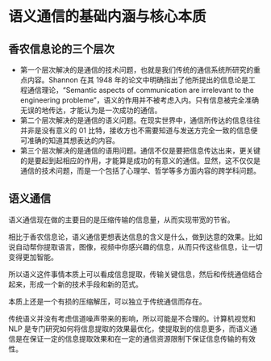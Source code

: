 # 语义通信的基础内涵与核心本质

## 香农信息论的三个层次

- 第一个层次解决的是通信的技术问题，也就是我们传统的通信系统所研究的重点内容。Shannon 在其 1948 年的论文中明确指出了他所提出的信息论是工程通信理论，“Semantic aspects of communication are irrelevant to the engineering probleme”，语义的作用并不被考虑入内。只有信息被完全准确无误的地传达，才能认为是一次成功的通信。
- 第二个层次解决的是通信的语义问题。在现实世界中，通信所传达的信息往往并非是没有意义的 01 比特，接收方也不需要知道与发送方完全一致的信息便可准确的知道其想表达的内容。
- 第三个层次解决的是通信的语用问题。通信不仅是要把信息传达出来，更关键的是要起到起相应的作用，才能算是成功的有意义的通信。显然，这不仅仅是通信的技术问题，而是一个包括了心理学、哲学等多方面内容的跨学科问题。

## 语义通信

语义通信现在做的主要目的是压缩传输的信息量，从而实现带宽的节省。

相比于香农信息论，语义通信更想表达信息的含义是什么，做到达意的效果。比如说自动帮你提取语言，图像，视频中你感兴趣的信息，从而只传这些信息，让一切变得更加智能。

所以语义这件事情本质上可以看成信息提取，传输关键信息，然后和传统通信结合起来，形成一个新的技术手段和新的范式。

本质上还是一个有损的压缩解压，可以独立于传统通信而存在。

传统语义并没有考虑信道噪声带来的影响，所以可能是不合理的。计算机视觉和 NLP 是专门研究如何将信息提取的效果最优化，使提取到的信息更多，而语义通信是在保证一定的信息提取效果和在一定的通信资源限制下保证信息传输的有效性。
